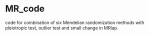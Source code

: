 # MR_code
code for combination of six Mendelian randomization methods with pleiotropic test, outlier test and small change in MRlap.
